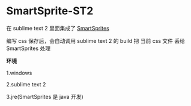 SmartSprite-ST2
===============

在 sublime text 2 里面集成了  <a href="http://csssprites.org/" target="_blank">SmartSprites</a>

编写 css 保存后，会自动调用 sublime text 2 的 build 把 当前 css 文件 丢给 SmartSprites 处理

<b>环境</b>

1.windows

2.sublime text 2

3.jre(SmartSprites 是 java 开发)
